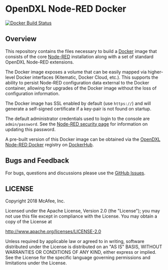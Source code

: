 # OpenDXL Node-RED Docker
[![Docker Build Status](https://img.shields.io/docker/build/opendxl/opendxl-node-red-docker.svg)](https://hub.docker.com/r/opendxl/opendxl-node-red-docker/)

## Overview

This repository contains the files necessary to build a [Docker](https://www.docker.com/) image that consists of the
core [Node-RED](https://nodered.org/) installation along with a set of standard OpenDXL Node-RED extensions.

The Docker image exposes a volume that can be easily mapped via higher-level Docker interfaces (Kitematic, 
Docker Cloud, etc.). This supports the ability to persist Node-RED configuration data external to the Docker container, 
allowing for upgrades of the Docker image without the loss of configuration information.

The Docker image has SSL enabled by default (use ``https://``) and will generate a self-signed certificate if a key-pair is not found on 
startup.

The default administrator credentials used to login to the console are ``admin/password``. See the 
[Node-RED security page](https://nodered.org/docs/security#usernamepassword-based-authentication) for information on 
updating this password.

A pre-built version of this Docker image can be obtained via the 
[OpenDXL Node-RED Docker](https://hub.docker.com/r/opendxl/opendxl-node-red-docker/) registry on 
[DockerHub](https://hub.docker.com/).

## Bugs and Feedback

For bugs, questions and discussions please use the [GitHub Issues](https://github.com/opendxl/opendxl-node-red-docker/issues).

## LICENSE

Copyright 2018 McAfee, Inc.

Licensed under the Apache License, Version 2.0 (the "License"); you may not use this file except in compliance with 
the License. You may obtain a copy of the License at

http://www.apache.org/licenses/LICENSE-2.0

Unless required by applicable law or agreed to in writing, software distributed under the License is distributed on 
an "AS IS" BASIS, WITHOUT WARRANTIES OR CONDITIONS OF ANY KIND, either express or implied. See the License for the 
specific language governing permissions and limitations under the License.
